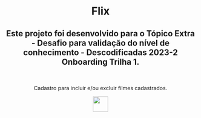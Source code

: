 <h1 align="center"> Flix </h1>
<h2 align="center"> Este projeto foi desenvolvido para o Tópico Extra - Desafio para validação do nível de conhecimento - Descodificadas 2023-2 Onboarding Trilha 1.</h2><br>

<p align="center">Cadastro para incluir e/ou excluir filmes cadastrados.</p>

<div align="center">
<a  href="https://github.com/mlumoura/flix.git" target="_blank"><img src="https://cdn.jsdelivr.net/gh/devicons/devicon/icons/github/github-original.svg"  width="40" height="40"/></a>
</div>
